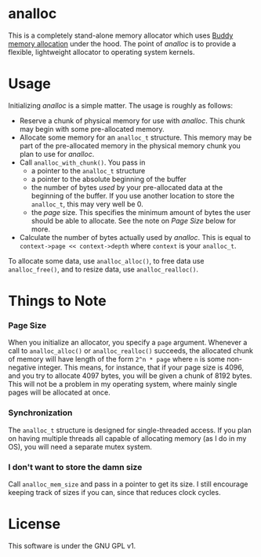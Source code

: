 # analloc

This is a completely stand-alone memory allocator which uses [Buddy memory allocation](http://en.wikipedia.org/wiki/Buddy_memory_allocation) under the hood. The point of *analloc* is to provide a flexible, lightweight allocator to operating system kernels.

# Usage

Initializing *analloc* is a simple matter. The usage is roughly as follows:

 * Reserve a chunk of physical memory for use with *analloc*. This chunk may begin with some pre-allocated memory.
 * Allocate some memory for an `analloc_t` structure. This memory may be part of the pre-allocated memory in the physical memory chunk you plan to use for *analloc*.
 * Call `analloc_with_chunk()`. You pass in
   * a pointer to the `analloc_t` structure
   * a pointer to the absolute beginning of the buffer
   * the number of bytes *used* by your pre-allocated data at the beginning of the buffer. If you use another location to store the `analloc_t`, this may very well be 0.
   * the *page* size. This specifies the minimum amount of bytes the user should be able to allocate. See the note on *Page Size* below for more.
 * Calculate the number of bytes actually used by *analloc*.  This is equal to `context->page << context->depth` where `context` is your `analloc_t`.

To allocate some data, use `analloc_alloc()`, to free data use `analloc_free()`, and to resize data, use `analloc_realloc()`.

# Things to Note

### Page Size

When you initialize an allocator, you specify a `page` argument.  Whenever a call to `analloc_alloc()` or `analloc_realloc()` succeeds, the allocated chunk of memory will have length of the form `2^n * page` where `n` is some non-negative integer.  This means, for instance, that if your page size is 4096, and you try to allocate 4097 bytes, you will be given a chunk of 8192 bytes.  This will not be a problem in my operating system, where mainly single pages will be allocated at once.

### Synchronization

The `analloc_t` structure is designed for single-threaded access.  If you plan on having multiple threads all capable of allocating memory (as I do in my OS), you will need a separate mutex system.

### I don't want to store the damn size

Call `analloc_mem_size` and pass in a pointer to get its size.  I still encourage keeping track of sizes if you can, since that reduces clock cycles.

# License

This software is under the GNU GPL v1.
